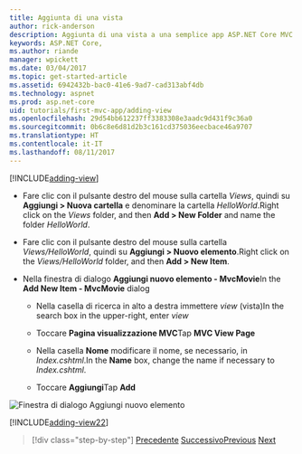 ```yaml
---
title: Aggiunta di una vista
author: rick-anderson
description: Aggiunta di una vista a una semplice app ASP.NET Core MVC
keywords: ASP.NET Core,
ms.author: riande
manager: wpickett
ms.date: 03/04/2017
ms.topic: get-started-article
ms.assetid: 6942432b-bac0-41e6-9ad7-cad313abf4db
ms.technology: aspnet
ms.prod: asp.net-core
uid: tutorials/first-mvc-app/adding-view
ms.openlocfilehash: 29d54bb612237ff3383308e3aadc9d431f9c36a0
ms.sourcegitcommit: 0b6c8e6d81d2b3c161cd375036eecbace46a9707
ms.translationtype: HT
ms.contentlocale: it-IT
ms.lasthandoff: 08/11/2017
---
```

[!INCLUDE[adding-view](../../includes/mvc-intro/adding_view1.md)]

* <span data-ttu-id="82d36-104">Fare clic con il pulsante destro del mouse sulla cartella *Views*, quindi su **Aggiungi > Nuova cartella** e denominare la cartella *HelloWorld*.</span><span class="sxs-lookup"><span data-stu-id="82d36-104">Right click on the *Views* folder, and then **Add > New Folder** and name the folder *HelloWorld*.</span></span>

* <span data-ttu-id="82d36-105">Fare clic con il pulsante destro del mouse sulla cartella *Views/HelloWorld*, quindi su **Aggiungi > Nuovo elemento**.</span><span class="sxs-lookup"><span data-stu-id="82d36-105">Right click on the *Views/HelloWorld* folder, and then **Add > New Item**.</span></span>

* <span data-ttu-id="82d36-106">Nella finestra di dialogo **Aggiungi nuovo elemento - MvcMovie**</span><span class="sxs-lookup"><span data-stu-id="82d36-106">In the **Add New Item - MvcMovie** dialog</span></span>

  * <span data-ttu-id="82d36-107">Nella casella di ricerca in alto a destra immettere *view* (vista)</span><span class="sxs-lookup"><span data-stu-id="82d36-107">In the search box in the upper-right, enter *view*</span></span>

  * <span data-ttu-id="82d36-108">Toccare **Pagina visualizzazione MVC**</span><span class="sxs-lookup"><span data-stu-id="82d36-108">Tap **MVC View Page**</span></span>

  * <span data-ttu-id="82d36-109">Nella casella **Nome** modificare il nome, se necessario, in *Index.cshtml*.</span><span class="sxs-lookup"><span data-stu-id="82d36-109">In the **Name** box, change the name if necessary to *Index.cshtml*.</span></span>

  * <span data-ttu-id="82d36-110">Toccare **Aggiungi**</span><span class="sxs-lookup"><span data-stu-id="82d36-110">Tap **Add**</span></span>

![Finestra di dialogo Aggiungi nuovo elemento](adding-view/_static/add_view.png)

[!INCLUDE[adding-view22](../../includes/mvc-intro/adding_view2.md)]

>[!div class="step-by-step"]
<span data-ttu-id="82d36-112">[Precedente](adding-controller.md)
[Successivo](adding-model.md)</span><span class="sxs-lookup"><span data-stu-id="82d36-112">[Previous](adding-controller.md)
[Next](adding-model.md)</span></span>